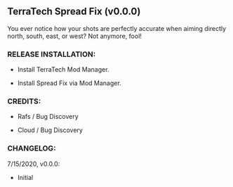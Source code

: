 ## TerraTech Spread Fix (v0.0.0)

You ever notice how your shots are perfectly accurate when aiming directly north, south, east, or west? Not anymore, fool!

### RELEASE INSTALLATION:

* Install TerraTech Mod Manager.

* Install Spread Fix via Mod Manager.

### CREDITS: 

* Rafs / Bug Discovery

* Cloud / Bug Discovery

### CHANGELOG:

7/15/2020, v0.0.0:

* Initial
